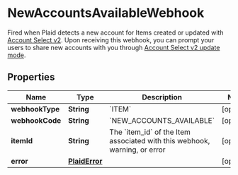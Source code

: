 

# NewAccountsAvailableWebhook

Fired when Plaid detects a new account for Items created or updated with [Account Select v2](https://plaid.com/docs/link/customization/#account-select). Upon receiving this webhook, you can prompt your users to share new accounts with you through [Account Select v2 update mode](https://plaid.com/docs/link/update-mode/#using-update-mode-to-request-new-accounts).

## Properties

| Name | Type | Description | Notes |
|------------ | ------------- | ------------- | -------------|
|**webhookType** | **String** | &#x60;ITEM&#x60; |  [optional] |
|**webhookCode** | **String** | &#x60;NEW_ACCOUNTS_AVAILABLE&#x60; |  [optional] |
|**itemId** | **String** | The &#x60;item_id&#x60; of the Item associated with this webhook, warning, or error |  [optional] |
|**error** | [**PlaidError**](PlaidError.md) |  |  [optional] |



